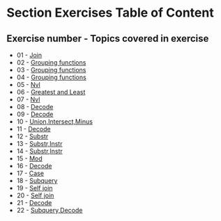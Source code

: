 # Section Exercises Table of Content
## Exercise number - Topics covered in exercise 
* 01 - [Join](https://github.com/evanallen13/Advanced-Database-class-assignments/tree/master/Section_Exercises/01)
* 02 - [Grouping functions](https://github.com/evanallen13/Advanced-Database-class-assignments/tree/master/Section_Exercises/02)
* 03 - [Grouping functions](https://github.com/evanallen13/Advanced-Database-class-assignments/tree/master/Section_Exercises/03)
* 04 - [Grouping functions](https://github.com/evanallen13/Advanced-Database-class-assignments/tree/master/Section_Exercises/04)
* 05 - [Nvl](https://github.com/evanallen13/Advanced-Database-class-assignments/tree/master/Section_Exercises/05)
* 06 - [Greatest and Least](https://github.com/evanallen13/Advanced-Database-class-assignments/tree/master/Section_Exercises/06)
* 07 - [Nvl](https://github.com/evanallen13/Advanced-Database-class-assignments/tree/master/Section_Exercises/07)
* 08 - [Decode](https://github.com/evanallen13/Advanced-Database-class-assignments/tree/master/Section_Exercises/08)
* 09 - [Decode](https://github.com/evanallen13/Advanced-Database-class-assignments/tree/master/Section_Exercises/09)
* 10 - [Union,Intersect,Minus](https://github.com/evanallen13/Advanced-Database-class-assignments/tree/master/Section_Exercises/10)
* 11 - [Decode](https://github.com/evanallen13/Advanced-Database-class-assignments/tree/master/Section_Exercises/11)
* 12 - [Substr](https://github.com/evanallen13/Advanced-Database-class-assignments/tree/master/Section_Exercises/12)
* 13 - [Substr,Instr](https://github.com/evanallen13/Advanced-Database-class-assignments/tree/master/Section_Exercises/13)
* 14 - [Substr,Instr](https://github.com/evanallen13/Advanced-Database-class-assignments/tree/master/Section_Exercises/14)
* 15 - [Mod](https://github.com/evanallen13/Advanced-Database-class-assignments/tree/master/Section_Exercises/15)
* 16 - [Decode](https://github.com/evanallen13/Advanced-Database-class-assignments/tree/master/Section_Exercises/16)
* 17 - [Case](https://github.com/evanallen13/Advanced-Database-class-assignments/tree/master/Section_Exercises/17)
* 18 - [Subquery](https://github.com/evanallen13/Advanced-Database-class-assignments/tree/master/Section_Exercises/18)
* 19 - [Self join](https://github.com/evanallen13/Advanced-Database-class-assignments/tree/master/Section_Exercises/19)
* 20 - [Self join](https://github.com/evanallen13/Advanced-Database-class-assignments/tree/master/Section_Exercises/20)
* 21 - [Decode](https://github.com/evanallen13/Advanced-Database-class-assignments/tree/master/Section_Exercises/21)
* 22 - [Subquery,Decode](https://github.com/evanallen13/Advanced-Database-class-assignments/tree/master/Section_Exercises/22)
